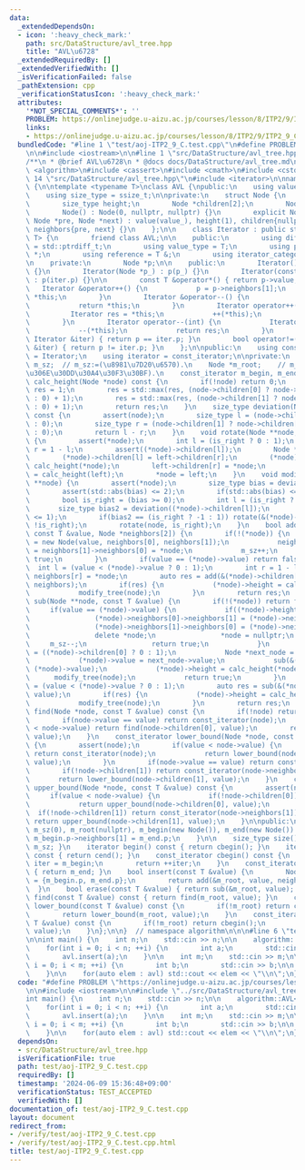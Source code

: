 ```yaml
---
data:
  _extendedDependsOn:
  - icon: ':heavy_check_mark:'
    path: src/DataStructure/avl_tree.hpp
    title: "AVL\u6728"
  _extendedRequiredBy: []
  _extendedVerifiedWith: []
  _isVerificationFailed: false
  _pathExtension: cpp
  _verificationStatusIcon: ':heavy_check_mark:'
  attributes:
    '*NOT_SPECIAL_COMMENTS*': ''
    PROBLEM: https://onlinejudge.u-aizu.ac.jp/courses/lesson/8/ITP2/9/ITP2_9_C
    links:
    - https://onlinejudge.u-aizu.ac.jp/courses/lesson/8/ITP2/9/ITP2_9_C
  bundledCode: "#line 1 \"test/aoj-ITP2_9_C.test.cpp\"\n#define PROBLEM \"https://onlinejudge.u-aizu.ac.jp/courses/lesson/8/ITP2/9/ITP2_9_C\"\
    \n\n#include <iostream>\n\n#line 1 \"src/DataStructure/avl_tree.hpp\"\n\n\n\n\
    /**\n * @brief AVL\u6728\n * @docs docs/DataStructure/avl_tree.md\n */\n\n#include\
    \ <algorithm>\n#include <cassert>\n#include <cmath>\n#include <cstddef>\n#line\
    \ 14 \"src/DataStructure/avl_tree.hpp\"\n#include <iterator>\n\nnamespace algorithm\
    \ {\n\ntemplate <typename T>\nclass AVL {\npublic:\n    using value_type = T;\n\
    \    using size_type = ssize_t;\n\nprivate:\n    struct Node {\n        T value;\n\
    \        size_type height;\n        Node *children[2];\n        Node *neighbors[2];\n\
    \        Node() : Node(0, nullptr, nullptr) {}\n        explicit Node(T value_,\
    \ Node *pre, Node *next) : value(value_), height(1), children{nullptr, nullptr},\
    \ neighbors{pre, next} {}\n    };\n\n    class Iterator : public std::iterator<std::bidirectional_iterator_tag,\
    \ T> {\n        friend class AVL;\n\n    public:\n        using difference_type\
    \ = std::ptrdiff_t;\n        using value_type = T;\n        using pointer = T\
    \ *;\n        using reference = T &;\n        using iterator_category = std::bidirectional_iterator_tag;\n\
    \n    private:\n        Node *p;\n\n    public:\n        Iterator() : p(nullptr)\
    \ {}\n        Iterator(Node *p_) : p(p_) {}\n        Iterator(const Iterator &iter)\
    \ : p(iter.p) {}\n\n        const T &operator*() { return p->value; };\n     \
    \   Iterator &operator++() {\n            p = p->neighbors[1];\n            return\
    \ *this;\n        }\n        Iterator &operator--() {\n            p = p->neighbors[0];\n\
    \            return *this;\n        }\n        Iterator operator++(int) {\n  \
    \          Iterator res = *this;\n            ++(*this);\n            return res;\n\
    \        }\n        Iterator operator--(int) {\n            Iterator res = *this;\n\
    \            --(*this);\n            return res;\n        }\n        bool operator==(const\
    \ Iterator &iter) { return p == iter.p; }\n        bool operator!=(const Iterator\
    \ &iter) { return p != iter.p; }\n    };\n\npublic:\n    using const_iterator\
    \ = Iterator;\n    using iterator = const_iterator;\n\nprivate:\n    size_type\
    \ m_sz;  // m_sz:=(\u8981\u7D20\u6570).\n    Node *m_root;    // m_root:=(\u6839\
    \u306E\u30DD\u30A4\u30F3\u30BF).\n    const_iterator m_begin, m_end;\n\n    size_type\
    \ calc_height(Node *node) const {\n        if(!node) return 0;\n        size_type\
    \ res = 1;\n        res = std::max(res, (node->children[0] ? node->children[0]->height\
    \ : 0) + 1);\n        res = std::max(res, (node->children[1] ? node->children[1]->height\
    \ : 0) + 1);\n        return res;\n    }\n    size_type deviation(Node *node)\
    \ const {\n        assert(node);\n        size_type l = (node->children[0] ? node->children[0]->height\
    \ : 0);\n        size_type r = (node->children[1] ? node->children[1]->height\
    \ : 0);\n        return l - r;\n    }\n    void rotate(Node **node, bool is_right)\
    \ {\n        assert(*node);\n        int l = (is_right ? 0 : 1);\n        int\
    \ r = 1 - l;\n        assert((*node)->children[l]);\n        Node *left = (*node)->children[l];\n\
    \        (*node)->children[l] = left->children[r];\n        (*node)->height =\
    \ calc_height(*node);\n        left->children[r] = *node;\n        left->height\
    \ = calc_height(left);\n        *node = left;\n    }\n    void modify_tree(Node\
    \ **node) {\n        assert(*node);\n        size_type bias = deviation(*node);\n\
    \        assert(std::abs(bias) <= 2);\n        if(std::abs(bias) <= 1) return;\n\
    \        bool is_right = (bias >= 0);\n        int l = (is_right ? 0 : 1);\n \
    \       size_type bias2 = deviation((*node)->children[l]);\n        assert(std::abs(bias2)\
    \ <= 1);\n        if(bias2 == (is_right ? -1 : 1)) rotate(&(*node)->children[l],\
    \ !is_right);\n        rotate(node, is_right);\n    }\n    bool add(Node **node,\
    \ const T &value, Node *neighbors[2]) {\n        if(!(*node)) {\n            *node\
    \ = new Node(value, neighbors[0], neighbors[1]);\n            neighbors[0]->neighbors[1]\
    \ = neighbors[1]->neighbors[0] = *node;\n            m_sz++;\n            return\
    \ true;\n        }\n        if(value == (*node)->value) return false;\n      \
    \  int l = (value < (*node)->value ? 0 : 1);\n        int r = 1 - l;\n       \
    \ neighbors[r] = *node;\n        auto res = add(&(*node)->children[l], value,\
    \ neighbors);\n        if(res) {\n            (*node)->height = calc_height(*node);\n\
    \            modify_tree(node);\n        }\n        return res;\n    }\n    bool\
    \ sub(Node **node, const T &value) {\n        if(!(*node)) return false;\n   \
    \     if(value == (*node)->value) {\n            if((*node)->height == 1) {\n\
    \                (*node)->neighbors[0]->neighbors[1] = (*node)->neighbors[1];\n\
    \                (*node)->neighbors[1]->neighbors[0] = (*node)->neighbors[0];\n\
    \                delete *node;\n                *node = nullptr;\n           \
    \     m_sz--;\n                return true;\n            }\n            int l\
    \ = ((*node)->children[0] ? 0 : 1);\n            Node *next_node = (*node)->neighbors[l];\n\
    \            (*node)->value = next_node->value;\n            sub(&(*node)->children[l],\
    \ (*node)->value);\n            (*node)->height = calc_height(*node);\n      \
    \      modify_tree(node);\n            return true;\n        }\n        int l\
    \ = (value < (*node)->value ? 0 : 1);\n        auto res = sub(&(*node)->children[l],\
    \ value);\n        if(res) {\n            (*node)->height = calc_height(*node);\n\
    \            modify_tree(node);\n        }\n        return res;\n    }\n    const_iterator\
    \ find(Node *node, const T &value) const {\n        if(!node) return cend();\n\
    \        if(node->value == value) return const_iterator(node);\n        if(value\
    \ < node->value) return find(node->children[0], value);\n        return find(node->children[1],\
    \ value);\n    }\n    const_iterator lower_bound(Node *node, const T &value) const\
    \ {\n        assert(node);\n        if(value < node->value) {\n            if(!node->children[0])\
    \ return const_iterator(node);\n            return lower_bound(node->children[0],\
    \ value);\n        }\n        if(node->value == value) return const_iterator(node);\n\
    \        if(!node->children[1]) return const_iterator(node->neighbors[1]);\n \
    \       return lower_bound(node->children[1], value);\n    }\n    const_iterator\
    \ upper_bound(Node *node, const T &value) const {\n        assert(node);\n   \
    \     if(value < node->value) {\n            if(!node->children[0]) return const_iterator(node);\n\
    \            return upper_bound(node->children[0], value);\n        }\n      \
    \  if(!node->children[1]) return const_iterator(node->neighbors[1]);\n       \
    \ return upper_bound(node->children[1], value);\n    }\n\npublic:\n    AVL() :\
    \ m_sz(0), m_root(nullptr), m_begin(new Node()), m_end(new Node()) {\n       \
    \ m_begin.p->neighbors[1] = m_end.p;\n    }\n\n    size_type size() const { return\
    \ m_sz; }\n    iterator begin() const { return cbegin(); }\n    iterator end()\
    \ const { return cend(); }\n    const_iterator cbegin() const {\n        const_iterator\
    \ iter = m_begin;\n        return ++iter;\n    }\n    const_iterator cend() const\
    \ { return m_end; }\n    bool insert(const T &value) {\n        Node *neighbors[2]\
    \ = {m_begin.p, m_end.p};\n        return add(&m_root, value, neighbors);\n  \
    \  }\n    bool erase(const T &value) { return sub(&m_root, value); }\n    const_iterator\
    \ find(const T &value) const { return find(m_root, value); }\n    const_iterator\
    \ lower_bound(const T &value) const {\n        if(!m_root) return cbegin();\n\
    \        return lower_bound(m_root, value);\n    }\n    const_iterator upper_bound(const\
    \ T &value) const {\n        if(!m_root) return cbegin();\n        return upper_bound(m_root,\
    \ value);\n    }\n};\n\n}  // namespace algorithm\n\n\n#line 6 \"test/aoj-ITP2_9_C.test.cpp\"\
    \n\nint main() {\n    int n;\n    std::cin >> n;\n\n    algorithm::AVL<int> avl;\n\
    \    for(int i = 0; i < n; ++i) {\n        int a;\n        std::cin >> a;\n\n\
    \        avl.insert(a);\n    }\n\n    int m;\n    std::cin >> m;\n\n    for(int\
    \ i = 0; i < m; ++i) {\n        int b;\n        std::cin >> b;\n\n        avl.erase(b);\n\
    \    }\n\n    for(auto elem : avl) std::cout << elem << \"\\n\";\n}\n"
  code: "#define PROBLEM \"https://onlinejudge.u-aizu.ac.jp/courses/lesson/8/ITP2/9/ITP2_9_C\"\
    \n\n#include <iostream>\n\n#include \"../src/DataStructure/avl_tree.hpp\"\n\n\
    int main() {\n    int n;\n    std::cin >> n;\n\n    algorithm::AVL<int> avl;\n\
    \    for(int i = 0; i < n; ++i) {\n        int a;\n        std::cin >> a;\n\n\
    \        avl.insert(a);\n    }\n\n    int m;\n    std::cin >> m;\n\n    for(int\
    \ i = 0; i < m; ++i) {\n        int b;\n        std::cin >> b;\n\n        avl.erase(b);\n\
    \    }\n\n    for(auto elem : avl) std::cout << elem << \"\\n\";\n}\n"
  dependsOn:
  - src/DataStructure/avl_tree.hpp
  isVerificationFile: true
  path: test/aoj-ITP2_9_C.test.cpp
  requiredBy: []
  timestamp: '2024-06-09 15:36:48+09:00'
  verificationStatus: TEST_ACCEPTED
  verifiedWith: []
documentation_of: test/aoj-ITP2_9_C.test.cpp
layout: document
redirect_from:
- /verify/test/aoj-ITP2_9_C.test.cpp
- /verify/test/aoj-ITP2_9_C.test.cpp.html
title: test/aoj-ITP2_9_C.test.cpp
---
```

